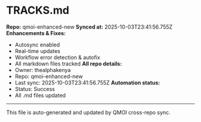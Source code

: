 # TRACKS.md

**Repo:** qmoi-enhanced-new
**Synced at:** 2025-10-03T23:41:56.755Z
**Enhancements & Fixes:**
- Autosync enabled
- Real-time updates
- Workflow error detection & autofix
- All markdown files tracked
**All repo details:**
- Owner: thealphakenya
- Repo: qmoi-enhanced-new
- Last sync: 2025-10-03T23:41:56.755Z
**Automation status:**
- Status: Success
- All .md files updated
---
This file is auto-generated and updated by QMOI cross-repo sync.
